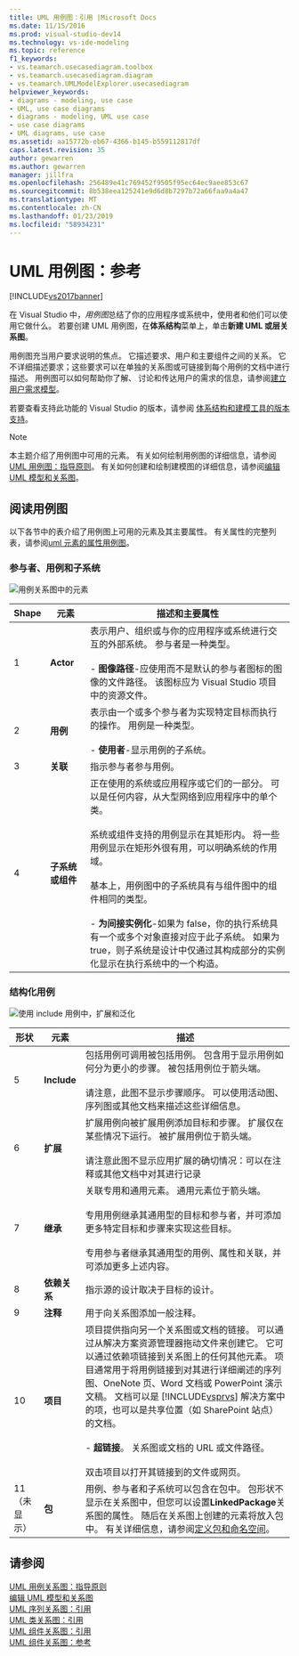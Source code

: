 ```yaml
---
title: UML 用例图：引用 |Microsoft Docs
ms.date: 11/15/2016
ms.prod: visual-studio-dev14
ms.technology: vs-ide-modeling
ms.topic: reference
f1_keywords:
- vs.teamarch.usecasediagram.toolbox
- vs.teamarch.usecasediagram.diagram
- vs.teamarch.UMLModelExplorer.usecasediagram
helpviewer_keywords:
- diagrams - modeling, use case
- UML, use case diagrams
- diagrams - modeling, UML use case
- use case diagrams
- UML diagrams, use case
ms.assetid: aa15772b-eb67-4366-b145-b559112817df
caps.latest.revision: 35
author: gewarren
ms.author: gewarren
manager: jillfra
ms.openlocfilehash: 256489e41c769452f9505f95ec64ec9aee853c67
ms.sourcegitcommit: 8b538eea125241e9d6d8b7297b72a66faa9a4a47
ms.translationtype: MT
ms.contentlocale: zh-CN
ms.lasthandoff: 01/23/2019
ms.locfileid: "58934231"
---
```

# <a name="uml-use-case-diagrams-reference"></a>UML 用例图：参考
[!INCLUDE[vs2017banner](../includes/vs2017banner.md)]

在 Visual Studio 中，*用例图*总结了你的应用程序或系统中，使用者和他们可以使用它做什么。 若要创建 UML 用例图，在**体系结构**菜单上，单击**新建 UML 或层关系图**。  
  
 用例图充当用户要求说明的焦点。 它描述要求、用户和主要组件之间的关系。 它不详细描述要求；这些要求可以在单独的关系图或可链接到每个用例的文档中进行描述。 用例图可以如何帮助你了解、 讨论和传达用户的需求的信息，请参阅[建立用户需求模型](../modeling/model-user-requirements.md)。  
  
 若要查看支持此功能的 Visual Studio 的版本，请参阅 [体系结构和建模工具的版本支持](../modeling/what-s-new-for-design-in-visual-studio.md#VersionSupport)。  
  
> [!NOTE]
>  本主题介绍了用例图中可用的元素。 有关如何绘制用例图的详细信息，请参阅[UML 用例图：指导原则](../modeling/uml-use-case-diagrams-guidelines.md)。 有关如何创建和绘制建模图的详细信息，请参阅[编辑 UML 模型和关系图](../modeling/edit-uml-models-and-diagrams.md)。  
  
## <a name="reading-use-case-diagrams"></a>阅读用例图  
 以下各节中的表介绍了用例图上可用的元素及其主要属性。 有关属性的完整列表，请参阅[uml 元素的属性用例图](../modeling/properties-of-elements-on-uml-use-case-diagrams.md)。  
  
### <a name="actors-use-cases-and-subsystems"></a>参与者、用例和子系统  
 ![用例关系图中的元素](../modeling/media/uml-ucovactor.png "UML_UCOvActor")  
  
|**Shape**|**元素**|**描述和主要属性**|  
|---------------|-----------------|-----------------------------------------|  
|1|**Actor**|表示用户、组织或与你的应用程序或系统进行交互的外部系统。 参与者是一种类型。<br /><br /> -   **图像路径**-应使用而不是默认的参与者图标的图像的文件路径。 该图标应为 Visual Studio 项目中的资源文件。|  
|2|**用例**|表示由一个或多个参与者为实现特定目标而执行的操作。 用例是一种类型。<br /><br /> -   **使用者**-显示用例的子系统。|  
|3|**关联**|指示参与者参与用例。|  
|4|**子系统或组件**|正在使用的系统或应用程序或它们的一部分。 可以是任何内容，从大型网络到应用程序中的单个类。<br /><br /> 系统或组件支持的用例显示在其矩形内。 将一些用例显示在矩形外很有用，可以明确系统的作用域。<br /><br /> 基本上，用例图中的子系统具有与组件图中的组件相同的类型。<br /><br /> -   **为间接实例化**-如果为 false，你的执行系统具有一个或多个对象直接对应于此子系统。 如果为 true，则子系统是设计中仅通过其构成部分的实例化显示在执行系统中的一个构造。|  
  
### <a name="structuring-use-cases"></a>结构化用例  
 ![使用 include 用例中，扩展和泛化](../modeling/media/uml-ucovstructure.png "UML_UCOvStructure")  
  
|形状|**元素**|描述|  
|-----------|-----------------|-----------------|  
|5|**Include**|包括用例可调用被包括用例。 包含用于显示用例如何分为更小的步骤。 被包括用例位于箭头端。<br /><br /> 请注意，此图不显示步骤顺序。 可以使用活动图、序列图或其他文档来描述这些详细信息。|  
|6|**扩展**|扩展用例向被扩展用例添加目标和步骤。 扩展仅在某些情况下运行。 被扩展用例位于箭头端。<br /><br /> 请注意此图不显示应用扩展的确切情况：可以在注释或其他文档中对其进行记录|  
|7|**继承**|关联专用和通用元素。 通用元素位于箭头端。<br /><br /> 专用用例继承其通用型的目标和参与者，并可添加更多特定目标和步骤来实现这些目标。<br /><br /> 专用参与者继承其通用型的用例、属性和关联，并可添加更多上述内容。|  
|8|**依赖关系**|指示源的设计取决于目标的设计。|  
|9|**注释**|用于向关系图添加一般注释。|  
|10|**项目**|项目提供指向另一个关系图或文档的链接。 可以通过从解决方案资源管理器拖动文件来创建它。 它可以通过依赖项链接到关系图上的任何其他元素。 项目通常用于将用例链接到对其进行详细阐述的序列图、OneNote 页、Word 文档或 PowerPoint 演示文稿。 文档可以是 [!INCLUDE[vsprvs](../includes/vsprvs-md.md)] 解决方案中的项，也可以是共享位置（如 SharePoint 站点）的文档。<br /><br /> -   **超链接**。 关系图或文档的 URL 或文件路径。<br /><br /> 双击项目以打开其链接到的文件或网页。|  
|11（未显示）|**包**|用例、参与者和子系统可以包含在包中。 包形状不显示在关系图中，但您可以设置**LinkedPackage**关系图的属性。 随后在关系图上创建的元素将放入包中。 有关详细信息，请参阅[定义包和命名空间](../modeling/define-packages-and-namespaces.md)。|  
  
## <a name="see-also"></a>请参阅  
 [UML 用例关系图：指导原则](../modeling/uml-use-case-diagrams-guidelines.md)   
 [编辑 UML 模型和关系图](../modeling/edit-uml-models-and-diagrams.md)   
 [UML 序列关系图：引用](../modeling/uml-sequence-diagrams-reference.md)   
 [UML 类关系图：引用](../modeling/uml-class-diagrams-reference.md)   
 [UML 组件关系图：引用](../modeling/uml-component-diagrams-reference.md)   
 [UML 组件关系图：参考](../modeling/uml-component-diagrams-reference.md)
